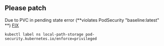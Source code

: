 ## Please patch 

Due to PVC in pending state error (**violates PodSecurity "baseline:latest" **) [FIX](https://github.com/rook/rook/issues/11755#issuecomment-1444957300)

```kubectl label ns local-path-storage pod-security.kubernetes.io/enforce=privileged```
